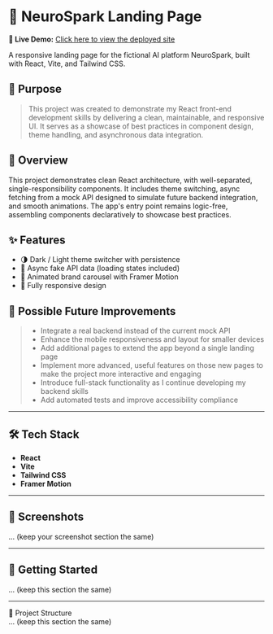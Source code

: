 # 🧠 NeuroSpark Landing Page

**🚀 Live Demo:** [Click here to view the deployed site](https://meiram707.github.io/ai-landing-page/)

A responsive landing page for the fictional AI platform NeuroSpark, built with React, Vite, and Tailwind CSS.

## 📌 Purpose

> This project was created to demonstrate my React front-end development skills by delivering a clean, maintainable, and responsive UI. It serves as a showcase of best practices in component design, theme handling, and asynchronous data integration.

## 🧠 Overview

This project demonstrates clean React architecture, with well-separated, single-responsibility components. It includes theme switching, async fetching from a mock API designed to simulate future backend integration, and smooth animations. The app's entry point remains logic-free, assembling components declaratively to showcase best practices.

## ✨ Features

- 🌗 Dark / Light theme switcher with persistence
- 🔄 Async fake API data (loading states included)
- 🎥 Animated brand carousel with Framer Motion
- 📱 Fully responsive design

## 🔮 Possible Future Improvements

> - Integrate a real backend instead of the current mock API
> - Enhance the mobile responsiveness and layout for smaller devices
> - Add additional pages to extend the app beyond a single landing page
> - Implement more advanced, useful features on those new pages to make the project more interactive and engaging
> - Introduce full-stack functionality as I continue developing my backend skills
> - Add automated tests and improve accessibility compliance

---

## 🛠️ Tech Stack

- **React**
- **Vite**
- **Tailwind CSS**
- **Framer Motion**

---

## 📸 Screenshots

... (keep your screenshot section the same)

---

## 🚀 Getting Started

... (keep this section the same)

---

📂 Project Structure  
... (keep this section the same)
